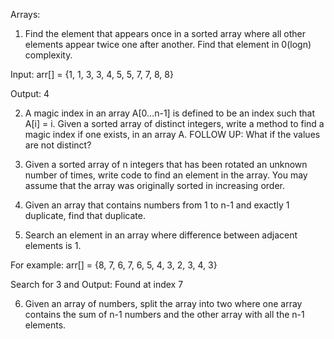 Arrays:

1. Find the element that appears once in a sorted array where all other elements appear twice one after another. Find that element in 0(logn) complexity.

Input: arr[] = {1, 1, 3, 3, 4, 5, 5, 7, 7, 8, 8}

Output: 4

2. A magic index in an array A[0…n-1] is defined to be an index such that A[i] = i. Given a sorted array of distinct integers, write a method to find a magic index if one exists, in an array A. FOLLOW UP: What if the values are not distinct?

3. Given a sorted array of n integers that has been rotated an unknown number of times, write code to find an element in the array. You may assume that the array was originally sorted in increasing order.

4. Given an array that contains numbers from 1 to n-1 and exactly 1 duplicate, find that duplicate.

5. Search an element in an array where difference between adjacent elements is 1.

For example: arr[] = {8, 7, 6, 7, 6, 5, 4, 3, 2, 3, 4, 3}

Search for 3 and Output: Found at index 7

6. Given an array of numbers, split the array into two where one array contains the sum of n-1 numbers and the other array with all the n-1 elements.
